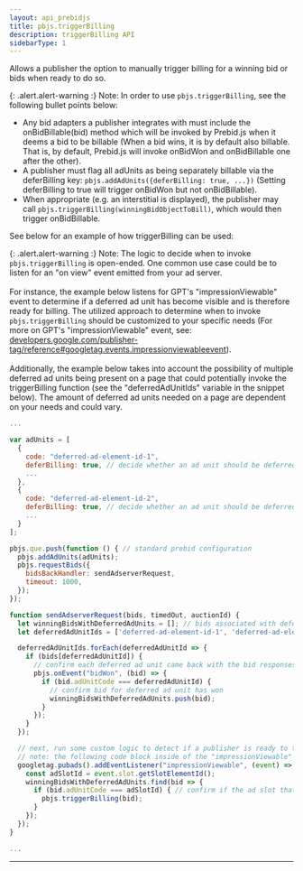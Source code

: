 ```yaml
---
layout: api_prebidjs
title: pbjs.triggerBilling
description: triggerBilling API
sidebarType: 1
---
```



Allows a publisher the option to manually trigger billing for a winning bid or bids when ready to do so.

{: .alert.alert-warning :}
Note: In order to use `pbjs.triggerBilling`, see the following bullet points below:

- Any bid adapters a publisher integrates with must include the onBidBillable(bid) method which will be invoked by Prebid.js when it deems a bid to be billable (When a bid wins, it is by default also billable. That is, by default, Prebid.js will invoke onBidWon and onBidBillable one after the other).
- A publisher must flag all adUnits as being separately billable via the deferBilling key: `pbjs.addAdUnits({deferBilling: true, ...})` (Setting deferBilling to true will trigger onBidWon but not onBidBillable).
- When appropriate (e.g. an interstitial is displayed), the publisher may call `pbjs.triggerBilling(winningBidObjectToBill)`, which would then trigger onBidBillable.

See below for an example of how triggerBilling can be used:

{: .alert.alert-warning :}
Note: The logic to decide when to invoke `pbjs.triggerBilling` is open-ended. One common use case could be to listen for an "on view" event emitted from your ad server.<br><br>For instance, the example below listens for GPT's "impressionViewable" event to determine if a deferred ad unit has become visible and is therefore ready for billing.  The utilized approach to determine when to invoke `pbjs.triggerBilling` should be customized to your specific needs (For more on GPT's "impressionViewable" event, see: [developers.google.com/publisher-tag/reference#googletag.events.impressionviewableevent](https://developers.google.com/publisher-tag/reference#googletag.events.impressionviewableevent)).<br><br>Additionally, the example below takes into account the possibility of multiple deferred ad units being present on a page that could potentially invoke the triggerBilling function (see the "deferredAdUnitIds" variable in the snippet below).  The amount of deferred ad units needed on a page are dependent on your needs and could vary.

```javascript
...

var adUnits = [
  {
    code: "deferred-ad-element-id-1",
    deferBilling: true, // decide whether an ad unit should be deferred
    ...
  },
  {
    code: "deferred-ad-element-id-2",
    deferBilling: true, // decide whether an ad unit should be deferred
    ...
  }
];

pbjs.que.push(function () { // standard prebid configuration
  pbjs.addAdUnits(adUnits);
  pbjs.requestBids({
    bidsBackHandler: sendAdserverRequest,
    timeout: 1000,
  });
});

function sendAdserverRequest(bids, timedOut, auctionId) {
  let winningBidsWithDeferredAdUnits = []; // bids associated with deferred ad units that win the Prebid auction will be added to this array (there could be one or many winning bids)
  let deferredAdUnitIds = ['deferred-ad-element-id-1', 'deferred-ad-element-id-2']; // enter the ad unit ids you would like to defer billing for (there could be one or many deferred ad unit ids)

  deferredAdUnitIds.forEach(deferredAdUnitId => {
    if (bids[deferredAdUnitId]) {
      // confirm each deferred ad unit came back with the bid responses
      pbjs.onEvent("bidWon", (bid) => {
        if (bid.adUnitCode === deferredAdUnitId) {
          // confirm bid for deferred ad unit has won
          winningBidsWithDeferredAdUnits.push(bid);
        }
      });
    }
  });

  // next, run some custom logic to detect if a publisher is ready to trigger billing (ex: the ad unit became visible).
  // note: the following code block inside of the "impressionViewable" event listener is just one example of how to trigger billing for deferred ad units by utilizing GPT's "impressionViewable" event.
  googletag.pubads().addEventListener("impressionViewable", (event) => {
    const adSlotId = event.slot.getSlotElementId();
    winningBidsWithDeferredAdUnits.find(bid => {
      if (bid.adUnitCode === adSlotId) { // confirm if the ad slot that became viewable was a deferred ad slot
        pbjs.triggerBilling(bid);
      }
    });
  });
}

...

```

<hr class="full-rule" />

